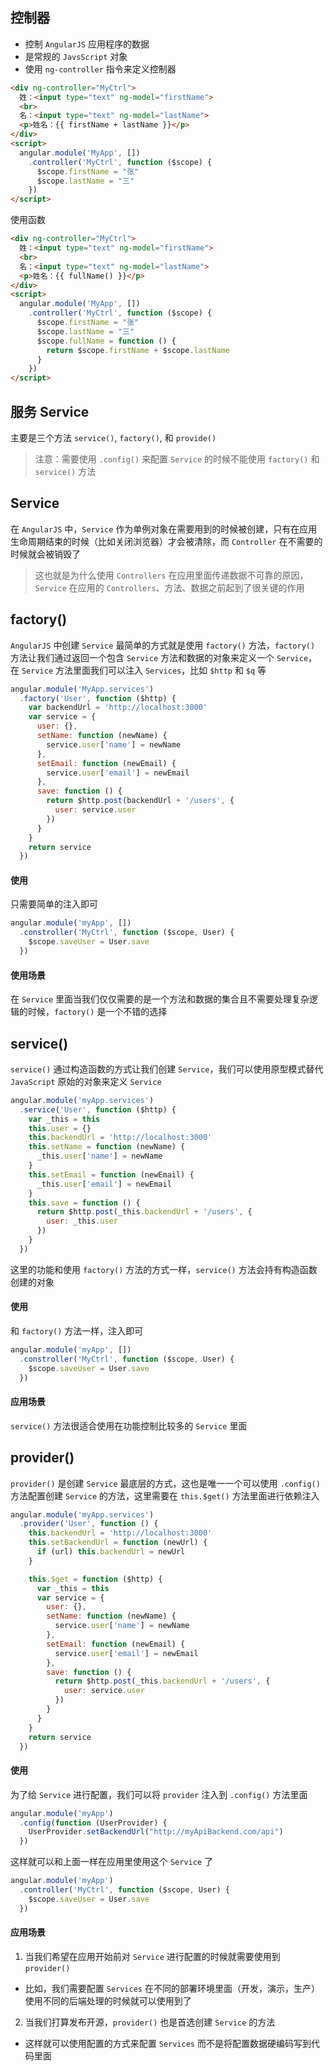 ## 控制器

* 控制 `AngularJS` 应用程序的数据
* 是常规的 `JavsScript` 对象
* 使用 `ng-controller` 指令来定义控制器

```html
<div ng-controller="MyCtrl">
  姓：<input type="text" ng-model="firstName">
  <br>
  名：<input type="text" ng-model="lastName">
  <p>姓名：{{ firstName + lastName }}</p>
</div>
<script>
  angular.module('MyApp', [])
    .controller('MyCtrl', function ($scope) {
      $scope.firstName = "张"
      $scope.lastName = "三"
    })
</script>
```

使用函数

```html
<div ng-controller="MyCtrl">
  姓：<input type="text" ng-model="firstName">
  <br>
  名：<input type="text" ng-model="lastName">
  <p>姓名：{{ fullName() }}</p>
</div>
<script>
  angular.module('MyApp', [])
    .controller('MyCtrl', function ($scope) {
      $scope.firstName = "张"
      $scope.lastName = "三"
      $scope.fullName = function () {
        return $scope.firstName + $scope.lastName
      }
    })
</script>
```


## 服务 Service

主要是三个方法 `service()`, `factory()`, 和 `provide()`

> 注意：需要使用 `.config()` 来配置 `Service` 的时候不能使用 `factory()` 和 `service()` 方法

## Service

在 `AngularJS` 中，`Service` 作为单例对象在需要用到的时候被创建，只有在应用生命周期结束的时候（比如关闭浏览器）才会被清除，而 `Controller` 在不需要的时候就会被销毁了

> 这也就是为什么使用 `Controllers` 在应用里面传递数据不可靠的原因，`Service` 在应用的 `Controllers`、方法、数据之前起到了很关键的作用

## factory()

`AngularJS` 中创建 `Service` 最简单的方式就是使用 `factory()` 方法，`factory()` 方法让我们通过返回一个包含 `Service` 方法和数据的对象来定义一个 `Service`，在 `Service` 方法里面我们可以注入 `Services`，比如 `$http` 和 `$q` 等

```js
angular.module('MyApp.services')
  .factory('User', function ($http) {
    var backendUrl = 'http://localhost:3000'
    var service = {
      user: {},
      setName: function (newName) {
        service.user['name'] = newName
      },
      setEmail: function (newEmail) {
        service.user['email'] = newEmail
      },
      save: function () {
        return $http.post(backendUrl + '/users', {
          user: service.user
        })
      }
    }
    return service
  })
```

#### 使用

只需要简单的注入即可

```js
angular.module('myApp', [])
  .constroller('MyCtrl', function ($scope, User) {
    $scope.saveUser = User.save
  })
```

#### 使用场景

在 `Service` 里面当我们仅仅需要的是一个方法和数据的集合且不需要处理复杂逻辑的时候，`factory()` 是一个不错的选择


## service()

`service()` 通过构造函数的方式让我们创建 `Service`，我们可以使用原型模式替代 `JavaScript` 原始的对象来定义 `Service`

```js
angular.module('myApp.services')
  .service('User', function ($http) {
    var _this = this
    this.user = {}
    this.backendUrl = 'http://localhost:3000'
    this.setName = function (newName) {
      _this.user['name'] = newName
    }
    this.setEmail = function (newEmail) {
      _this.user['email'] = newEmail
    }
    this.save = function () {
      return $http.post(_this.backendUrl + '/users', {
        user: _this.user
      })
    }
  })
```

这里的功能和使用 `factory()` 方法的方式一样，`service()` 方法会持有构造函数创建的对象

#### 使用

和 `factory()` 方法一样，注入即可

```js
angular.module('myApp', [])
  .constroller('MyCtrl', function ($scope, User) {
    $scope.saveUser = User.save
  })
```

#### 应用场景

`service()` 方法很适合使用在功能控制比较多的 `Service` 里面



## provider()

`provider()` 是创建 `Service` 最底层的方式，这也是唯一一个可以使用 `.config()` 方法配置创建 `Service` 的方法，这里需要在 `this.$get()` 方法里面进行依赖注入

```js
angular.module('myApp.services')
  .provider('User', function () {
    this.backendUrl = 'http://localhost:3000'
    this.setBackendUrl = function (newUrl) {
      if (url) this.backendUrl = newUrl
    }

    this.$get = function ($http) {
      var _this = this
      var service = {
        user: {},
        setName: function (newName) {
          service.user['name'] = newName
        },
        setEmail: function (newEmail) {
          service.user['email'] = newEmail
        },
        save: function () {
          return $http.post(_this.backendUrl + '/users', {
            user: service.user
          })
        }
      }
    }
    return service
  })
```

#### 使用

为了给 `Service` 进行配置，我们可以将 `provider` 注入到 `.config()` 方法里面

```js
angular.module('myApp')
  .config(function (UserProvider) {
    UserProvider.setBackendUrl("http://myApiBackend.com/api")
  })
```

这样就可以和上面一样在应用里使用这个 `Service` 了

```js
angular.module('myApp')
  .controller('MyCtrl', function ($scope, User) {
    $scope.saveUser = User.save
  })
```

#### 应用场景

1. 当我们希望在应用开始前对 `Service` 进行配置的时候就需要使用到 `provider()`
  * 比如，我们需要配置 `Services` 在不同的部署环境里面（开发，演示，生产）使用不同的后端处理的时候就可以使用到了
2. 当我们打算发布开源，`provider()` 也是首选创建 `Service` 的方法
  * 这样就可以使用配置的方式来配置 `Services` 而不是将配置数据硬编码写到代码里面